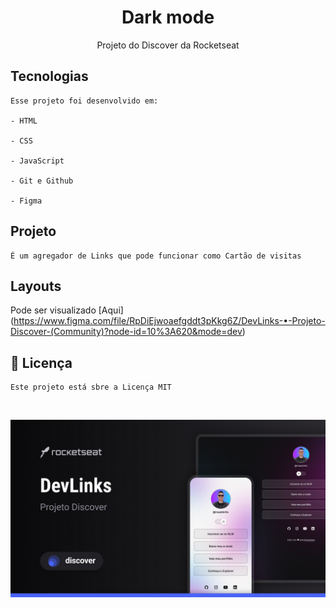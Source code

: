 <h1 align="Center"> Dark mode </h1>

<p align="Center">
    Projeto do Discover da Rocketseat
</p>

## Tecnologias

    Esse projeto foi desenvolvido em:
    
    - HTML
 
    - CSS

    - JavaScript

    - Git e Github

    - Figma

## Projeto

    É um agregador de Links que pode funcionar como Cartão de visitas

## Layouts

Pode ser visualizado [Aqui] (https://www.figma.com/file/RpDiEjwoaefgddt3pKkg6Z/DevLinks-•-Projeto-Discover-(Community)?node-id=10%3A620&mode=dev)

## :memo: Licença

    Este projeto está sbre a Licença MIT

<br>

<p align="Center">
    <img alt="Projeto DevLinks" src=".github/Cover.jpg">
</p>

